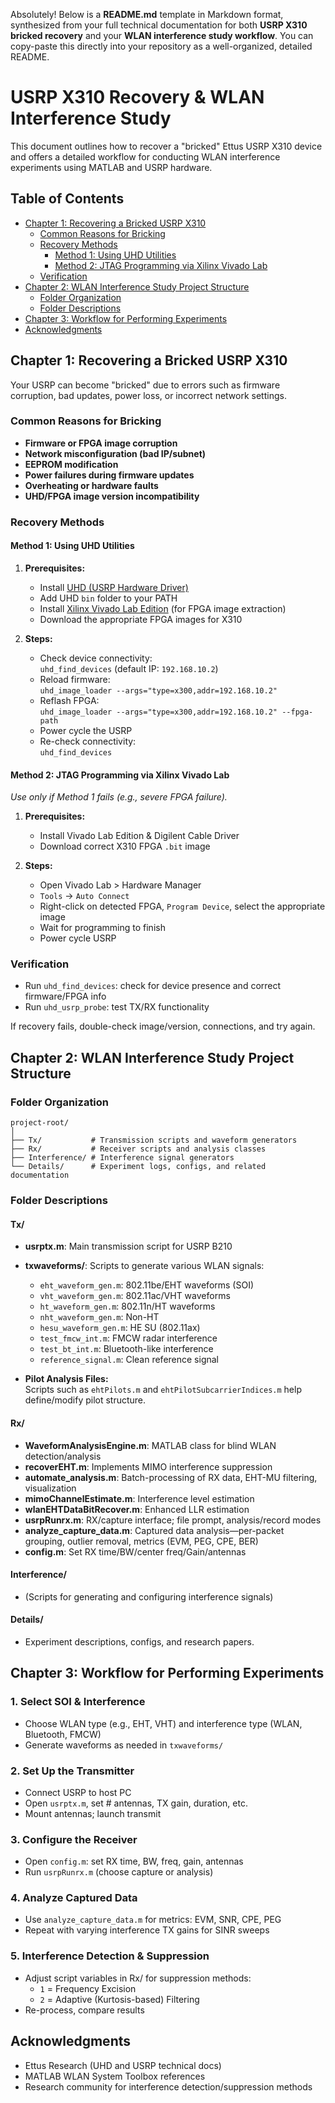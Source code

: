 Absolutely! Below is a **README.md** template in Markdown format, synthesized from your full technical documentation for both **USRP X310 bricked recovery** and your **WLAN interference study workflow**. You can copy-paste this directly into your repository as a well-organized, detailed README.

# USRP X310 Recovery & WLAN Interference Study

This document outlines how to recover a "bricked" Ettus USRP X310 device and offers a detailed workflow for conducting WLAN interference experiments using MATLAB and USRP hardware.

## Table of Contents

- [Chapter 1: Recovering a Bricked USRP X310](#chapter-1-recovering-a-bricked-usrp-x310)
  - [Common Reasons for Bricking](#common-reasons-for-bricking)
  - [Recovery Methods](#recovery-methods)
    - [Method 1: Using UHD Utilities](#method-1-using-uhd-utilities)
    - [Method 2: JTAG Programming via Xilinx Vivado Lab](#method-2-jtag-programming-via-xilinx-vivado-lab)
  - [Verification](#verification)
- [Chapter 2: WLAN Interference Study Project Structure](#chapter-2-wlan-interference-study-project-structure)
  - [Folder Organization](#folder-organization)
  - [Folder Descriptions](#folder-descriptions)
- [Chapter 3: Workflow for Performing Experiments](#chapter-3-workflow-for-performing-experiments)
- [Acknowledgments](#acknowledgments)

## Chapter 1: Recovering a Bricked USRP X310

Your USRP can become "bricked" due to errors such as firmware corruption, bad updates, power loss, or incorrect network settings.

### Common Reasons for Bricking

- **Firmware or FPGA image corruption**
- **Network misconfiguration (bad IP/subnet)**
- **EEPROM modification**
- **Power failures during firmware updates**
- **Overheating or hardware faults**
- **UHD/FPGA image version incompatibility**

### Recovery Methods

#### Method 1: Using UHD Utilities

1. **Prerequisites:**
   - Install [UHD (USRP Hardware Driver)](https://github.com/EttusResearch/uhd)
   - Add UHD `bin` folder to your PATH
   - Install [Xilinx Vivado Lab Edition](https://www.xilinx.com/support/download/index.html) (for FPGA image extraction)
   - Download the appropriate FPGA images for X310

2. **Steps:**
   - Check device connectivity:  
     `uhd_find_devices` (default IP: `192.168.10.2`)
   - Reload firmware:  
     `uhd_image_loader --args="type=x300,addr=192.168.10.2"`
   - Reflash FPGA:  
     `uhd_image_loader --args="type=x300,addr=192.168.10.2" --fpga-path `
   - Power cycle the USRP
   - Re-check connectivity:  
     `uhd_find_devices`

#### Method 2: JTAG Programming via Xilinx Vivado Lab

_Use only if Method 1 fails (e.g., severe FPGA failure)._

1. **Prerequisites:**
   - Install Vivado Lab Edition & Digilent Cable Driver
   - Download correct X310 FPGA `.bit` image

2. **Steps:**
   - Open Vivado Lab > Hardware Manager
   - `Tools` → `Auto Connect`
   - Right-click on detected FPGA, `Program Device`, select the appropriate image
   - Wait for programming to finish
   - Power cycle USRP

### Verification

- Run `uhd_find_devices`: check for device presence and correct firmware/FPGA info
- Run `uhd_usrp_probe`: test TX/RX functionality

If recovery fails, double-check image/version, connections, and try again.

## Chapter 2: WLAN Interference Study Project Structure

### Folder Organization

```
project-root/
│
├── Tx/           # Transmission scripts and waveform generators
├── Rx/           # Receiver scripts and analysis classes
├── Interference/ # Interference signal generators
└── Details/      # Experiment logs, configs, and related documentation
```

### Folder Descriptions

#### Tx/

- **usrptx.m**: Main transmission script for USRP B210
- **txwaveforms/**: Scripts to generate various WLAN signals:
  - `eht_waveform_gen.m`: 802.11be/EHT waveforms (SOI)
  - `vht_waveform_gen.m`: 802.11ac/VHT waveforms
  - `ht_waveform_gen.m`: 802.11n/HT waveforms
  - `nht_waveform_gen.m`: Non-HT
  - `hesu_waveform_gen.m`: HE SU (802.11ax)
  - `test_fmcw_int.m`: FMCW radar interference
  - `test_bt_int.m`: Bluetooth-like interference
  - `reference_signal.m`: Clean reference signal

- **Pilot Analysis Files:**  
  Scripts such as `ehtPilots.m` and `ehtPilotSubcarrierIndices.m` help define/modify pilot structure.

#### Rx/

- **WaveformAnalysisEngine.m**: MATLAB class for blind WLAN detection/analysis
- **recoverEHT.m**: Implements MIMO interference suppression
- **automate_analysis.m**: Batch-processing of RX data, EHT-MU filtering, visualization
- **mimoChannelEstimate.m**: Interference level estimation
- **wlanEHTDataBitRecover.m**: Enhanced LLR estimation
- **usrpRunrx.m**: RX/capture interface; file prompt, analysis/record modes
- **analyze_capture_data.m**: Captured data analysis—per-packet grouping, outlier removal, metrics (EVM, PEG, CPE, BER)
- **config.m**: Set RX time/BW/center freq/Gain/antennas

#### Interference/

- (Scripts for generating and configuring interference signals)

#### Details/

- Experiment descriptions, configs, and research papers.

## Chapter 3: Workflow for Performing Experiments

### 1. Select SOI & Interference

- Choose WLAN type (e.g., EHT, VHT) and interference type (WLAN, Bluetooth, FMCW)
- Generate waveforms as needed in `txwaveforms/`

### 2. Set Up the Transmitter

- Connect USRP to host PC
- Open `usrptx.m`, set # antennas, TX gain, duration, etc.
- Mount antennas; launch transmit

### 3. Configure the Receiver

- Open `config.m`: set RX time, BW, freq, gain, antennas
- Run `usrpRunrx.m` (choose capture or analysis)

### 4. Analyze Captured Data

- Use `analyze_capture_data.m` for metrics: EVM, SNR, CPE, PEG
- Repeat with varying interference TX gains for SINR sweeps

### 5. Interference Detection & Suppression

- Adjust script variables in Rx/ for suppression methods:
  - `1` = Frequency Excision
  - `2` = Adaptive (Kurtosis-based) Filtering
- Re-process, compare results

## Acknowledgments

- Ettus Research (UHD and USRP technical docs)
- MATLAB WLAN System Toolbox references
- Research community for interference detection/suppression methods
